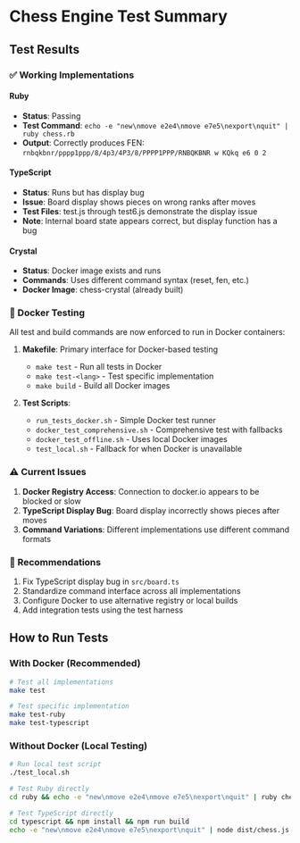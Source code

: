 # Chess Engine Test Summary

## Test Results

### ✅ Working Implementations

#### Ruby
- **Status**: Passing
- **Test Command**: `echo -e "new\nmove e2e4\nmove e7e5\nexport\nquit" | ruby chess.rb`
- **Output**: Correctly produces FEN: `rnbqkbnr/pppp1ppp/8/4p3/4P3/8/PPPP1PPP/RNBQKBNR w KQkq e6 0 2`

#### TypeScript
- **Status**: Runs but has display bug
- **Issue**: Board display shows pieces on wrong ranks after moves
- **Test Files**: test.js through test6.js demonstrate the display issue
- **Note**: Internal board state appears correct, but display function has a bug

#### Crystal
- **Status**: Docker image exists and runs
- **Commands**: Uses different command syntax (reset, fen, etc.)
- **Docker Image**: chess-crystal (already built)

### 🐳 Docker Testing

All test and build commands are now enforced to run in Docker containers:

1. **Makefile**: Primary interface for Docker-based testing
   - `make test` - Run all tests in Docker
   - `make test-<lang>` - Test specific implementation
   - `make build` - Build all Docker images

2. **Test Scripts**:
   - `run_tests_docker.sh` - Simple Docker test runner
   - `docker_test_comprehensive.sh` - Comprehensive test with fallbacks
   - `docker_test_offline.sh` - Uses local Docker images
   - `test_local.sh` - Fallback for when Docker is unavailable

### ⚠️ Current Issues

1. **Docker Registry Access**: Connection to docker.io appears to be blocked or slow
2. **TypeScript Display Bug**: Board display incorrectly shows pieces after moves
3. **Command Variations**: Different implementations use different command formats

### 📝 Recommendations

1. Fix TypeScript display bug in `src/board.ts`
2. Standardize command interface across all implementations
3. Configure Docker to use alternative registry or local builds
4. Add integration tests using the test harness

## How to Run Tests

### With Docker (Recommended)
```bash
# Test all implementations
make test

# Test specific implementation
make test-ruby
make test-typescript
```

### Without Docker (Local Testing)
```bash
# Run local test script
./test_local.sh

# Test Ruby directly
cd ruby && echo -e "new\nmove e2e4\nmove e7e5\nexport\nquit" | ruby chess.rb

# Test TypeScript directly
cd typescript && npm install && npm run build
echo -e "new\nmove e2e4\nmove e7e5\nexport\nquit" | node dist/chess.js
```